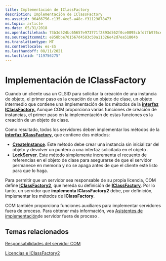 ```yaml
---
title: Implementación de IClassFactory
description: Implementación de IClassFactory
ms.assetid: 96466756-c135-4ee5-a48c-f31129878473
ms.topic: article
ms.date: 05/31/2018
ms.openlocfilehash: 73b3d524bc65657e973771f2893d562f0ce0095cbfd7fb976ce82cce202794a1
ms.sourcegitcommit: e858bbe701567d4583c50a11326e42d7ea51804b
ms.translationtype: MT
ms.contentlocale: es-ES
ms.lasthandoff: 08/11/2021
ms.locfileid: "119756275"
---
```

# <a name="implementing-iclassfactory"></a>Implementación de IClassFactory

Cuando un cliente usa un CLSID para solicitar la creación de una instancia de objeto, el primer paso es la creación de un objeto de clase, un objeto intermedio que contiene una implementación de los métodos de la [**interfaz IClassFactory.**](/windows/win32/api/unknwn/nn-unknwn-iclassfactory) Aunque COM proporciona varias funciones de creación de instancias, el primer paso en la implementación de estas funciones es la creación de un objeto de clase.

Como resultado, todos los servidores deben implementar los métodos de la [**interfaz IClassFactory,**](/windows/win32/api/unknwn/nn-unknwn-iclassfactory) que contiene dos métodos:

-   [**CreateInstance**](/windows/desktop/api/Unknwn/nf-unknwn-iclassfactory-createinstance). Este método debe crear una instancia sin inicializar del objeto y devolver un puntero a una interfaz solicitada en el objeto .
-   [**LockServer**](/windows/win32/api/unknwn/nf-unknwn-iclassfactory-lockserver). Este método simplemente incrementa el recuento de referencias en el objeto de clase para asegurarse de que el servidor permanece en memoria y no se apaga antes de que el cliente esté listo para que lo haga.

Para permitir que un servidor sea responsable de su propia licencia, COM define [**IClassFactory2**](/windows/desktop/api/OCIdl/nn-ocidl-iclassfactory2), que hereda su definición de [**IClassFactory**](/windows/win32/api/unknwn/nn-unknwn-iclassfactory). Por lo tanto, un servidor que **implementa IClassFactory2** debe, por definición, implementar los métodos de **IClassFactory**.

COM también proporciona funciones auxiliares para implementar servidores fuera de proceso. Para obtener más información, vea [Asistentes de implementación](out-of-process-server-implementation-helpers.md)de servidor fuera de proceso .

## <a name="related-topics"></a>Temas relacionados

<dl> <dt>

[Responsabilidades del servidor COM](com-server-responsibilities.md)
</dt> <dt>

[Licencias e IClassFactory2](licensing-and-iclassfactory2.md)
</dt> </dl>

 

 